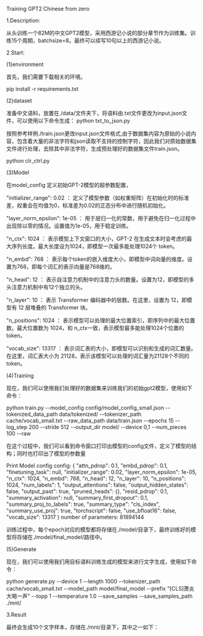 Training GPT2 Chinese from zero 

1.Description:

从头训练一个82M的中文GPT2模型，采用西游记小说的部分章节作为训练集。训练15个周期，batchsize=8。最终可以续写10句以上的西游记小说。

2.Start:

(1)environment

首先，我们需要下载相关的环境。

pip install -r requirements.txt

(2)dataset

准备中文语料，放置在./data/文件夹下，将语料由.txt文件更改为input.json文件，可以使用以下命令生成：
python txt_to_json.py

按照参考样例./train.json更改input.json文件格式,由于数据集内容为原始的小说内容，包含着大量的非法字符和json读取不支持的控制字符，因此我们对原始数据集文件进行处理，去除其中非法字符，生成预处理好的数据集文件train.json。

python clr_ctrl.py

(3)Model

在model_config 定义初始GPT-2模型的超参数配置，

"initializer_range": 0.02 ： 定义了模型参数（如权重矩阵）在初始化时的标准差，权重会在均值为0，标准差为0.02的正态分布中进行随机初始化。

"layer_norm_epsilon": 1e-05 ： 用于层归一化的常数，用于避免在归一化过程中出现除以零的情况。设置值为1e-05，用于稳定训练。

"n_ctx": 1024 ： 表示模型上下文窗口的大小，GPT-2 在生成文本时会考虑的最大序列长度。最大长度设为1024，即模型一次最多能处理1024个 token。

"n_embd": 768 ： 表示每个token的嵌入维度大小，即模型中词向量的维度。设置为768，即每个词汇的表示向量是768维的。

"n_head": 12 ： 表示自注意力机制中的注意力头的数量。设置为12，即模型的多头注意力机制中有12个独立的头。

"n_layer": 10 ： 表示 Transformer 编码器中的层数。在这里，设置为 12，即模型有 12 层堆叠的 Transformer 块。

"n_positions": 1024 ： 表示模型可以处理的最大位置索引，即序列中的最大位置数。最大位置数为 1024，和 n_ctx一致，表示模型最多能处理1024个位置的token。

"vocab_size": 13317 ： 表示词汇表的大小，即模型可以识别和生成的词汇数量。在这里，词汇表大小为 21128，表示该模型可以处理的词汇量为21128个不同的 token。

(4)Training

现在，我们可以使用我们处理好的数据集来训练我们的初始gpt2模型，使用如下命令：

python train.py   --model_config config/model_config_small.json   --tokenized_data_path data/tokenized/   --tokenizer_path cache/vocab_small.txt   --raw_data_path data/train.json   --epochs 15   --log_step 200   --stride 512   --output_dir model/   --device 0,1   --num_pieces 100   --raw

在这个过程中，我们可以看到命令窗口打印出模型的config文件，定义了模型的结构；同时也打印出了模型的参数量

Print Model config config: { "attn_pdrop": 0.1, "embd_pdrop": 0.1, "finetuning_task": null, "initializer_range": 0.02, "layer_norm_epsilon": 1e-05, "n_ctx": 1024, "n_embd": 768, "n_head": 12, "n_layer": 10, "n_positions": 1024, "num_labels": 1, "output_attentions": false, "output_hidden_states": false, "output_past": true, "pruned_heads": {}, "resid_pdrop": 0.1, "summary_activation": null, "summary_first_dropout": 0.1, "summary_proj_to_labels": true, "summary_type": "cls_index", "summary_use_proj": true, "torchscript": false, "use_bfloat16": false, "vocab_size": 13317 } number of parameters: 81894144

训练过程中，每个epoch对应的模型都将存储在./model/目录下，最终训练好的模型将存储在./model/final_model/路径中。

(5)Generate

现在，我们可以使用我们用目标语料训练生成的模型来进行文字生成，使用如下命令：

python generate.py   --device 1   --length 1000   --tokenizer_path cache/vocab_small.txt   --model_path model/final_model   --prefix "[CLS]萧炎大喝一声"   --topp 1   --temperature 1.0 --save_samples --save_samples_path ./mnt/

3.Result

最终会生成10个文字样本，存储在./mnt/目录下，其中之一如下：

